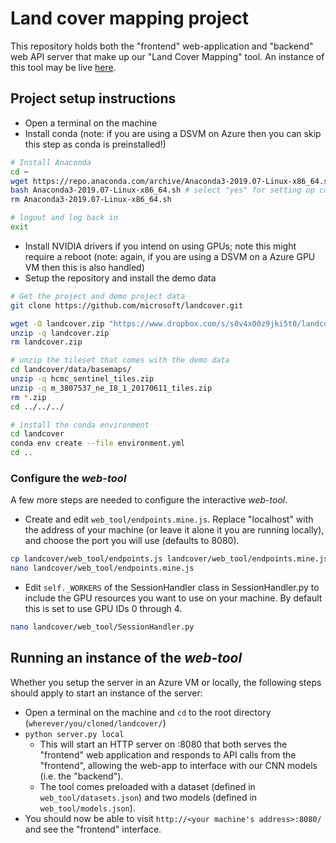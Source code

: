 # Land cover mapping project

This repository holds both the "frontend" web-application and "backend" web API server that make up our "Land Cover Mapping" tool.
An instance of this tool may be live [here](http://aka.ms/landcoverdemo).

## Project setup instructions

- Open a terminal on the machine
- Install conda (note: if you are using a DSVM on Azure then you can skip this step as conda is preinstalled!)

```bash
# Install Anaconda
cd ~
wget https://repo.anaconda.com/archive/Anaconda3-2019.07-Linux-x86_64.sh
bash Anaconda3-2019.07-Linux-x86_64.sh # select "yes" for setting up conda init
rm Anaconda3-2019.07-Linux-x86_64.sh

# logout and log back in
exit
```

- Install NVIDIA drivers if you intend on using GPUs; note this might require a reboot (note: again, if you are using a DSVM on a Azure GPU VM then this is also handled)
- Setup the repository and install the demo data

```bash
# Get the project and demo project data
git clone https://github.com/microsoft/landcover.git

wget -O landcover.zip "https://www.dropbox.com/s/s0v4x00z9jki5t0/landcover.zip?dl=1"
unzip -q landcover.zip
rm landcover.zip

# unzip the tileset that comes with the demo data
cd landcover/data/basemaps/
unzip -q hcmc_sentinel_tiles.zip
unzip -q m_3807537_ne_18_1_20170611_tiles.zip
rm *.zip
cd ../../../

# install the conda environment
cd landcover
conda env create --file environment.yml
cd ..
```

### Configure the *web-tool*

A few more steps are needed to configure the interactive *web-tool*.

- Create and edit `web_tool/endpoints.mine.js`. Replace "localhost" with the address of your machine (or leave it alone it you are running locally), and choose the port you will use (defaults to 8080).

```bash
cp landcover/web_tool/endpoints.js landcover/web_tool/endpoints.mine.js
nano landcover/web_tool/endpoints.mine.js
```

- Edit `self._WORKERS` of the SessionHandler class in SessionHandler.py to include the GPU resources you want to use on your machine. By default this is set to use GPU IDs 0 through 4.

``` bash
nano landcover/web_tool/SessionHandler.py
```

## Running an instance of the *web-tool*

Whether you setup the server in an Azure VM or locally, the following steps should apply to start an instance of the server:

- Open a terminal on the machine and `cd` to the root directory (`wherever/you/cloned/landcover/`)
- `python server.py local`
  - This will start an HTTP server on :8080 that both serves the "frontend" web application and responds to API calls from the "frontend", allowing the web-app to interface with our CNN models (i.e. the "backend").
  - The tool comes preloaded with a dataset (defined in `web_tool/datasets.json`) and two models (defined in `web_tool/models.json`).
- You should now be able to visit `http://<your machine's address>:8080/` and see the "frontend" interface.
